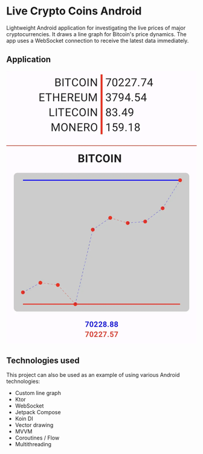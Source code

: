 # Live Crypto Coins Android

Lightweight Android application for investigating the live prices of major cryptocurrencies.
It draws a line graph for Bitcoin's price dynamics. The app uses a WebSocket connection
to receive the latest data immediately.

## Application

![](tools/docs/preview.webp)

## Technologies used

This project can also be used as an example of using various Android technologies:

- Custom line graph
- Ktor
- WebSocket
- Jetpack Compose
- Koin DI
- Vector drawing
- MVVM
- Coroutines / Flow
- Multithreading
